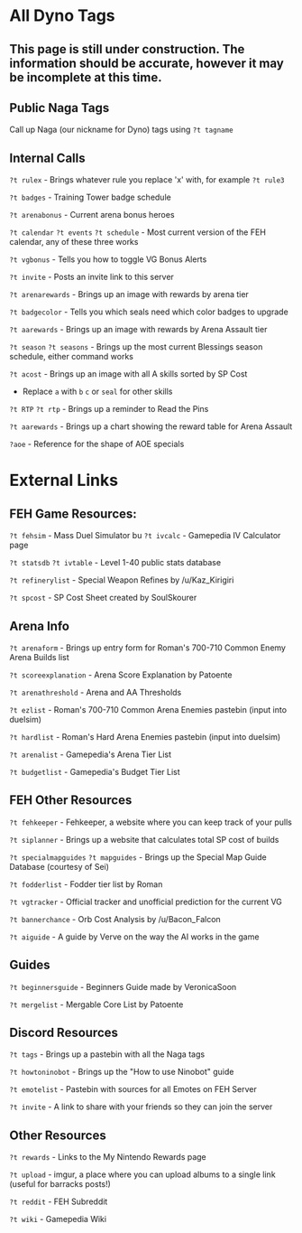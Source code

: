 # All Dyno Tags

## This page is still under construction. The information should be accurate, however it may be incomplete at this time.

## Public Naga Tags

Call up Naga (our nickname for Dyno) tags using `?t tagname`

## Internal Calls

`?t rulex` - Brings whatever rule you replace 'x' with, for example `?t rule3`

`?t badges` - Training Tower badge schedule

`?t arenabonus` - Current arena bonus heroes

`?t calendar` `?t events` `?t schedule` - Most current version of the FEH calendar, any of these three works

`?t vgbonus` - Tells you how to toggle VG Bonus Alerts

`?t invite` - Posts an invite link to this server

`?t arenarewards` - Brings up an image with rewards by arena tier

`?t badgecolor` - Tells you which seals need which color badges to upgrade

`?t aarewards` - Brings up an image with rewards by Arena Assault tier

`?t season` `?t seasons` - Brings up the most current Blessings season schedule, either command works

`?t acost` - Brings up an image with all A skills sorted by SP Cost
             
 * Replace `a` with `b` `c` or `seal` for other skills

`?t RTP` `?t rtp` - Brings up a reminder to Read the Pins

`?t aarewards` - Brings up a chart showing the reward table for Arena Assault

`?aoe` - Reference for the shape of AOE specials


# External Links

## FEH Game Resources:

`?t fehsim` - Mass Duel Simulator
bu 
`?t ivcalc` - Gamepedia IV Calculator page

`?t statsdb` `?t ivtable` - Level 1-40 public stats database

`?t refinerylist` - Special Weapon Refines by /u/Kaz_Kirigiri

`?t spcost` - SP Cost Sheet created by SoulSkourer

## Arena Info

`?t arenaform` - Brings up entry form for Roman's 700-710 Common Enemy Arena Builds list

`?t scoreexplanation` - Arena Score Explanation by Patoente

`?t arenathreshold` - Arena and AA Thresholds

`?t ezlist` - Roman's 700-710 Common Arena Enemies pastebin (input into duelsim)

`?t hardlist` - Roman's Hard Arena Enemies pastebin (input into duelsim)

`?t arenalist` - Gamepedia's Arena Tier List

`?t budgetlist` - Gamepedia's Budget Tier List


## FEH Other Resources

`?t fehkeeper` - Fehkeeper, a website where you can keep track of your pulls

`?t siplanner` - Brings up a website that calculates total SP cost of builds

`?t specialmapguides` `?t mapguides` - Brings up the Special Map Guide Database (courtesy of Sei)

`?t fodderlist` - Fodder tier list by Roman

`?t vgtracker` - Official tracker and unofficial prediction for the current VG

`?t bannerchance` - Orb Cost Analysis by /u/Bacon_Falcon

`?t aiguide` - A guide by Verve on the way the AI works in the game


## Guides

`?t beginnersguide` - Beginners Guide made by VeronicaSoon

`?t mergelist` - Mergable Core List by Patoente

## Discord Resources

`?t tags` - Brings up a pastebin with all the Naga tags

`?t howtoninobot` - Brings up the "How to use Ninobot" guide

`?t emotelist` - Pastebin with sources for all Emotes on FEH Server

`?t invite` - A link to share with your friends so they can join the server


## Other Resources

`?t rewards` - Links to the My Nintendo Rewards page

`?t upload` - imgur, a place where you can upload albums to a single link (useful for barracks posts!)

`?t reddit` - FEH Subreddit

`?t wiki` - Gamepedia Wiki

